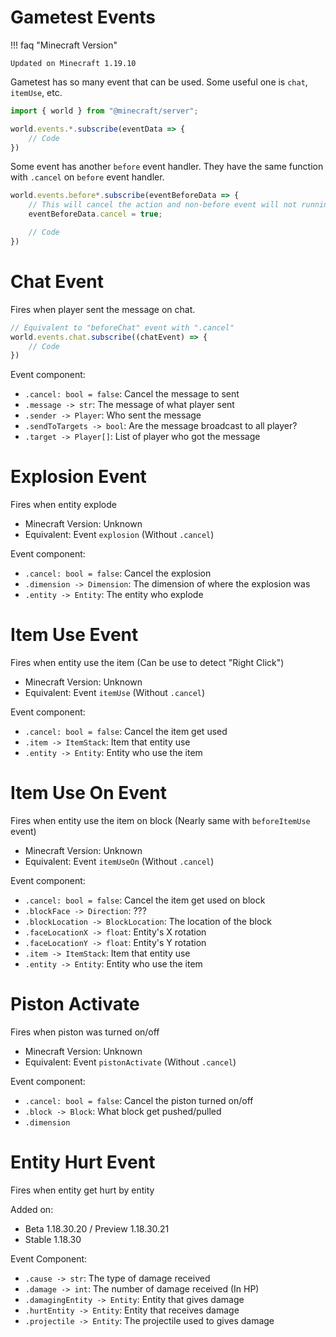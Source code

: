 # Gametest Events

!!! faq "Minecraft Version"

    Updated on Minecraft 1.19.10

Gametest has so many event that can be used. Some useful one is `chat`, `itemUse`, etc.

```js title="[Script] Event Handle"
import { world } from "@minecraft/server";

world.events.*.subscribe(eventData => {
    // Code
})
```

Some event has another `before` event handler. They have the same function with `.cancel` on `before` event handler.
```js
world.events.before*.subscribe(eventBeforeData => {
    // This will cancel the action and non-before event will not running
    eventBeforeData.cancel = true;

    // Code
})
```

# Chat Event
Fires when player sent the message on chat.
```js
// Equivalent to "beforeChat" event with ".cancel"
world.events.chat.subscribe((chatEvent) => {
    // Code
})
```

Event component:

- `.cancel: bool = false`: Cancel the message to sent
- `.message -> str`: The message of what player sent
- `.sender -> Player`: Who sent the message
- `.sendToTargets -> bool`: Are the message broadcast to all player?
- `.target -> Player[]`: List of player who got the message

# Explosion Event

Fires when entity explode

- Minecraft Version: Unknown
- Equivalent: Event `explosion` (Without `.cancel`)

Event component:

- `.cancel: bool = false`: Cancel the explosion
- `.dimension -> Dimension`: The dimension of where the explosion was
- `.entity -> Entity`: The entity who explode

# Item Use Event

Fires when entity use the item (Can be use to detect "Right Click")

- Minecraft Version: Unknown
- Equivalent: Event `itemUse` (Without `.cancel`)

Event component:

- `.cancel: bool = false`: Cancel the item get used
- `.item -> ItemStack`: Item that entity use
- `.entity -> Entity`: Entity who use the item

# Item Use On Event

Fires when entity use the item on block (Nearly same with `beforeItemUse` event)

- Minecraft Version: Unknown
- Equivalent: Event `itemUseOn` (Without `.cancel`)

Event component:

- `.cancel: bool = false`: Cancel the item get used on block
- `.blockFace -> Direction`: ???
- `.blockLocation -> BlockLocation`: The location of the block
- `.faceLocationX -> float`: Entity's X rotation
- `.faceLocationY -> float`: Entity's Y rotation
- `.item -> ItemStack`: Item that entity use
- `.entity -> Entity`: Entity who use the item

# Piston Activate

Fires when piston was turned on/off

- Minecraft Version: Unknown
- Equivalent: Event `pistonActivate` (Without `.cancel`)

Event component:

- `.cancel: bool = false`: Cancel the piston turned on/off
- `.block -> Block`: What block get pushed/pulled
- `.dimension`

# Entity Hurt Event

Fires when entity get hurt by entity

Added on:

- Beta 1.18.30.20 / Preview 1.18.30.21
- Stable 1.18.30

Event Component:

- `.cause -> str`: The type of damage received
- `.damage -> int`: The number of damage received (In HP)
- `.damagingEntity -> Entity`: Entity that gives damage
- `.hurtEntity -> Entity`: Entity that receives damage
- `.projectile -> Entity`: The projectile used to gives damage

